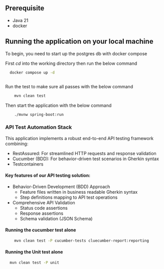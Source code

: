## Prerequisite
  - Java 21
  - docker

## Running the application on your local machine

To begin, you need to start up the postgres db with docker compose

First *cd* into the working directory then run the below command
```bash
  docker compose up -d
  
 ```

Run the test to make sure all passes with the below command
```bash
    mvn clean test
 ```


Then start the application with the below command
```shell
    ./mvnw spring-boot:run
```

### API Test Automation Stack
This application implements a robust end-to-end API testing framework combining:

- RestAssured: For streamlined HTTP requests and response validation
- Cucumber (BDD): For behavior-driven test scenarios in Gherkin syntax
- Testcontainers

#### Key features of our API testing solution:

- Behavior-Driven Development (BDD) Approach
    - Feature files written in business readable Gherkin syntax
    - Step definitions mapping to API test operations
- Comprehensive API Validation
    - Status code assertions
    - Response assertions
    - Schema validation (JSON Schema)


#### Running the cucumber test alone
```bash
    mvn clean test -P cucumber-tests cluecumber-report:reporting
```

#### Running the Unit test alone
```bash
  mvn clean test -P unit
```
